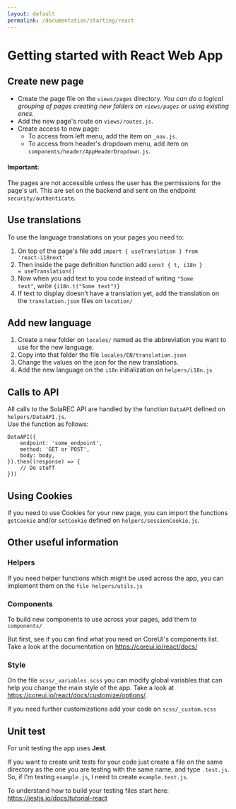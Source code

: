 ```yaml
---
layout: default
permalink: /documentation/starting/react
---
```

# Getting started with React Web App


## Create new page

- Create the page file on the <code>views/pages</code> directory. *You can do a logical grouping of pages creating new folders on <code>views/pages</code> or using existing ones.*
- Add the new page's route on <code>views/routes.js</code>.
- Create access to new page:
	- To access from left menu, add the item on <code>_nav.js</code>. 
	- To access from header's dropdown menu, add item on <code>components/header/AppHeaderDropdown.js</code>.

#### Important:
The pages are not accessible  unless the user has the permissions for the page's url. This are set on the backend and sent on the endpoint <code>security/authenticate</code>.
 
 
## Use translations

To use the language translations on your pages you need to:

1. On top of the page's file add <code>import \{ useTranslation } from 'react-i18next' </code>
2. Then inside the page definition function add <code>const { t, i18n } = useTranslation()</code>
3. Now when you add text to you code instead of writing <code>"Some text"</code>, write <code>{i18n.t("Some text")}</code>
4. If text to display doesn't have a translation yet, add the translation on the <code>translation.json</code> files on <code>location/</code>

## Add new language
 
1. Create a new folder on <code>locales/</code> named as the abbreviation you want to use for the new language.
2. Copy into that folder the file <code>locales/EN/translation.json</code>
3. Change the values on the json for the new translations.
4. Add the new language on the <code>i18n</code> initialization on <code>helpers/i18n.js</code>
 
 ## Calls to API
 
All calls to the SolaREC API are handled by the function <code>DataAPI</code> defined on <code>helpers/DataAPI.js</code>.
<br>Use the function as follows:
<pre><code>DataAPI({
	endpoint: 'some_endpoint',
	method: 'GET or POST',
	body: body,
}).then((response) => {
	// Do stuff
}))
</code></pre>

## Using Cookies

If you need to use Cookies for your new page, you can import the functions <code>getCookie</code> and/or <code>setCookie</code> defined on <code>helpers/sessionCookie.js</code>.


 ## Other useful information
 
 ### Helpers
 
 If you need helper functions which might be used across the app, you can implement them on the <code>file helpers/utils.js</code>
 
 ### Components
 
 To build new components to use across your pages, add them to <code>components/</code>
 
 But first, see if you can find what you need on CoreUI's components list. Take a look at the documentation on https://coreui.io/react/docs/
 
 ### Style
 
 On the file <code>scss/_variables.scss</code> you can modify global variables that can help you change the main style of the app. Take a look at https://coreui.io/react/docs/customize/options/.
 
 If you need further customizations add your code on <code>scss/_custom.scss</code>
 
 
 ## Unit test
 
 For unit testing the app uses **Jest**. 
 
 If you want to create unit tests for your code just create a file on the same directory as the one you are testing with the same name, and type <code>.test.js</code>. So, if I'm testing <code>example.js</code>, I need to create <code>example.test.js</code>.
 
 To understand how to build your testing files start here: https://jestjs.io/docs/tutorial-react
